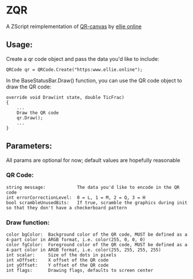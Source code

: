 # ZQR
A ZScript reimplementation of [QR-canvas](https:github.com/asdfgdhtns/QR-canvas) by [ellie online](https://ellie.online)


## Usage:
Create a qr code object and pass the data you'd like to include:

```
QRCode qr = QRCode.Create("https:www.ellie.online");
```

In the BaseStatusBar.Draw() function, you can use the QR code object to draw the QR code:
```
override void Draw(int state, double TicFrac)
{ 
    ...
    Draw the QR code
    qr.Draw();
    ...
}
```


## Parameters:
All params are optional for now; default values are hopefully reasonable
### QR Code:
```
string message:            The data you'd like to encode in the QR code
int errorCorrectionLevel:  0 = L, 1 = M, 2 = Q, 3 = H
bool scrambleUnusedBits:   If true, scramble the graphics during init so that they don't have a checkerboard pattern
```
### Draw function:
```
color bgColor:  Background color of the QR code, MUST be defined as a 4-part color in ARGB format, i.e. color(255, 0, 0, 0)
color fgColor:  Foreground color of the QR code, MUST be defined as a 4-part color in ARGB format, i.e. color(255, 255, 255, 255)
int scalar:     Size of the dots in pixels
int xOffset:    X offset of the QR code
int yOffset:    Y offset of the QR code
int flags:      Drawing flags, defaults to screen center
```